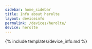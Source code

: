 ```yaml
---
sidebar: home_sidebar
title: Info about herolte
layout: deviceinfo
permalink: /devices/herolte/
device: herolte
---
```

{% include templates/device_info.md %}
